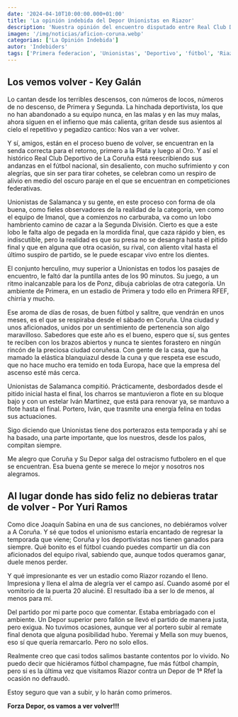 ```yaml
---
date: '2024-04-10T10:00:00.000+01:00'
title: 'La opinión indebida del Depor Unionistas en Riazor'
description: 'Nuestra opinión del encuentro disputado entre Real Club Deportivo de la Coruña y Unionistas de Salamanca. Primera federación grupo 1, jornada 31.' 
imagen: '/img/noticias/aficion-coruna.webp'
categorias: ['La Opinión Indebida']
autor: 'Indebiders'
tags: ['Primera federacion', 'Unionistas', 'Deportivo', 'fútbol', 'Riazor', 'Coruña']
---
```


## Los vemos volver - Key Galán

Lo cantan desde los terribles descensos, con números de locos, números de no descenso, de Primera y Segunda. La hinchada deportivista, los que no han abandonado a su equipo nunca, en las malas y en las muy malas, ahora siguen en el infierno que más calienta, gritan desde sus asientos al cielo el repetitivo y pegadizo cantico: Nos van a ver volver.

Y sí, amigos, están en el proceso bueno de volver,  se encuentran en la senda correcta para el retorno, primero a la Plata y luego al Oro. Y así el histórico  Real Club Deportivo de La Coruña está reescribiendo sus andanzas en el fútbol nacional, sin desaliento, con mucho sufrimiento y con alegrías, que sin ser para tirar cohetes, se celebran como un respiro de alivio en medio del oscuro paraje en el que se encuentran en competiciones federativas.

Unionistas de Salamanca y su gente, en este proceso con forma de ola buena, como fieles observadores de la realidad de la categoría, ven como el equipo de Imanol, que a comienzos no carburaba, va como un lobo hambriento camino de cazar a la Segunda División. Cierto es que a este lobo le falta algo de pegada en la mordida final,  que caza rápido y bien, es indiscutible, pero la realidad es que su presa no se desangra hasta el pitido final y que en alguna que otra ocasión, su rival, con aliento vital hasta el último suspiro de partido, se le puede escapar vivo entre los dientes.

El conjunto herculino, muy superior a Unionistas en todos los pasajes de encuentro, le faltó dar la puntilla antes de los 90 minutos. Su juego, a un ritmo inalcanzable para los de Ponz, dibuja cabriolas de otra categoría. Un ambiente de Primera, en un estadio de Primera y todo ello en Primera RFEF, chirria y mucho. 

Ese aroma de días de rosas, de buen fútbol y salitre, que vendrán en  unos meses, es el que se respiraba desde el sábado en Coruña. Una ciudad y unos aficionados, unidos por un sentimiento de pertenencia son algo maravilloso. Sabedores que este año es el bueno, espero que sí, sus gentes te reciben con los brazos abiertos y nunca te sientes forastero en ningún rincón de la preciosa ciudad coruñesa. Con gente de la casa, que ha mamado la elástica blanquiazul desde la cuna y que respeta ese escudo, que no hace mucho era temido en toda Europa, hace que la empresa del ascenso esté más cerca.

Unionistas de Salamanca compitió. Prácticamente, desbordados desde el pitido inicial hasta el final, los charros se mantuvieron a flote en su bloque bajo y con un estelar Iván Martínez, que está para renovar ya, se mantuvo a flote hasta el final. Portero, Iván, que trasmite una energía felina en todas sus actuaciones. 

Sigo diciendo que Unionistas tiene dos porterazos esta temporada y ahí se ha basado, una parte importante, que los nuestros, desde los palos, compitan siempre. 

Me alegro que Coruña y Su Depor salga del ostracismo futbolero en el que se encuentran. Esa buena gente se merece lo mejor y nosotros nos alegramos.

## Al lugar donde has sido feliz no debieras tratar de volver - Por Yuri Ramos

Como dice Joaquín Sabina en una de sus canciones, no debiéramos volver a A Coruña. Y sé que todos el unionismo estaría encantado de regresar la temporada que viene; Coruña y los deportivistas nos tienen ganados para siempre. Qué bonito es el fútbol cuando puedes compartir un día con aficionados del equipo rival, sabiendo que, aunque todos queramos ganar, duele menos perder.

Y qué impresionante es ver un estadio como Riazor rozando el lleno. Impresiona y llena el alma de alegría ver el campo así. Cuando asomé por el vomitorio de la puerta 20 aluciné. El resultado iba a ser lo de menos, al menos para mí.

Del partido por mi parte poco que comentar. Estaba embriagado con el ambiente. Un Depor superior pero fallón se llevó el partido de manera justa, pero exigua. No tuvimos ocasiones, aunque ver al portero subir al remate final denota que alguna posibilidad hubo. Yeremai y Mella son muy buenos, eso sí que quería remarcarlo. Pero no solo ellos. 

Realmente creo que casi todos salimos bastante contentos por lo vivido. No puedo decir que hiciéramos fútbol champagne, fue más fútbol champín, pero si es la última vez que visitamos Riazor contra un Depor de 1ª Rfef la ocasión no defraudó.

Estoy seguro que van a subir, y lo harán como primeros. 

**Forza Depor, os vamos a ver volver!!!**